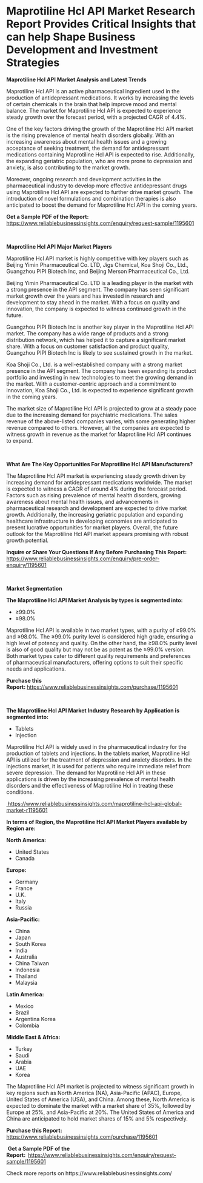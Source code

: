 <p><h1>Maprotiline Hcl API Market Research Report Provides Critical Insights that can help Shape Business Development and Investment Strategies</h1></p><p><strong>Maprotiline Hcl API Market Analysis and Latest Trends</strong></p>
<p><p>Maprotiline Hcl API is an active pharmaceutical ingredient used in the production of antidepressant medications. It works by increasing the levels of certain chemicals in the brain that help improve mood and mental balance. The market for Maprotiline Hcl API is expected to experience steady growth over the forecast period, with a projected CAGR of 4.4%.</p><p>One of the key factors driving the growth of the Maprotiline Hcl API market is the rising prevalence of mental health disorders globally. With an increasing awareness about mental health issues and a growing acceptance of seeking treatment, the demand for antidepressant medications containing Maprotiline Hcl API is expected to rise. Additionally, the expanding geriatric population, who are more prone to depression and anxiety, is also contributing to the market growth.</p><p>Moreover, ongoing research and development activities in the pharmaceutical industry to develop more effective antidepressant drugs using Maprotiline Hcl API are expected to further drive market growth. The introduction of novel formulations and combination therapies is also anticipated to boost the demand for Maprotiline Hcl API in the coming years.</p></p>
<p><strong>Get a Sample PDF of the Report:&nbsp;</strong> <a href="https://www.reliablebusinessinsights.com/enquiry/request-sample/1195601">https://www.reliablebusinessinsights.com/enquiry/request-sample/1195601</a></p>
<p>&nbsp;</p>
<p><strong>Maprotiline Hcl API Major Market Players</strong></p>
<p><p>Maprotiline Hcl API market is highly competitive with key players such as Beijing Yimin Pharmaceutical Co. LTD, Jigs Chemical, Koa Shoji Co., Ltd., Guangzhou PIPI Biotech Inc, and Beijing Merson Pharmaceutical Co., Ltd. </p><p>Beijing Yimin Pharmaceutical Co. LTD is a leading player in the market with a strong presence in the API segment. The company has seen significant market growth over the years and has invested in research and development to stay ahead in the market. With a focus on quality and innovation, the company is expected to witness continued growth in the future. </p><p>Guangzhou PIPI Biotech Inc is another key player in the Maprotiline Hcl API market. The company has a wide range of products and a strong distribution network, which has helped it to capture a significant market share. With a focus on customer satisfaction and product quality, Guangzhou PIPI Biotech Inc is likely to see sustained growth in the market. </p><p>Koa Shoji Co., Ltd. is a well-established company with a strong market presence in the API segment. The company has been expanding its product portfolio and investing in new technologies to meet the growing demand in the market. With a customer-centric approach and a commitment to innovation, Koa Shoji Co., Ltd. is expected to experience significant growth in the coming years. </p><p>The market size of Maprotiline Hcl API is projected to grow at a steady pace due to the increasing demand for psychiatric medications. The sales revenue of the above-listed companies varies, with some generating higher revenue compared to others. However, all the companies are expected to witness growth in revenue as the market for Maprotiline Hcl API continues to expand.</p></p>
<p>&nbsp;</p>
<p><strong>What Are The Key Opportunities For Maprotiline Hcl API Manufacturers?</strong></p>
<p><p>The Maprotiline Hcl API market is experiencing steady growth driven by increasing demand for antidepressant medications worldwide. The market is expected to witness a CAGR of around 4% during the forecast period. Factors such as rising prevalence of mental health disorders, growing awareness about mental health issues, and advancements in pharmaceutical research and development are expected to drive market growth. Additionally, the increasing geriatric population and expanding healthcare infrastructure in developing economies are anticipated to present lucrative opportunities for market players. Overall, the future outlook for the Maprotiline Hcl API market appears promising with robust growth potential.</p></p>
<p><strong>Inquire or Share Your Questions If Any Before Purchasing This Report:</strong> <a href="https://www.reliablebusinessinsights.com/enquiry/pre-order-enquiry/1195601">https://www.reliablebusinessinsights.com/enquiry/pre-order-enquiry/1195601</a></p>
<p>&nbsp;</p>
<p><strong>Market Segmentation</strong></p>
<p><strong>The Maprotiline Hcl API Market Analysis by types is segmented into:</strong></p>
<p><ul><li>≥99.0%</li><li>≥98.0%</li></ul></p>
<p><p>Maprotiline Hcl API is available in two market types, with a purity of ≥99.0% and ≥98.0%. The ≥99.0% purity level is considered high grade, ensuring a high level of potency and quality. On the other hand, the ≥98.0% purity level is also of good quality but may not be as potent as the ≥99.0% version. Both market types cater to different quality requirements and preferences of pharmaceutical manufacturers, offering options to suit their specific needs and applications.</p></p>
<p><strong>Purchase this Report:&nbsp;</strong><a href="https://www.reliablebusinessinsights.com/purchase/1195601">https://www.reliablebusinessinsights.com/purchase/1195601</a></p>
<p>&nbsp;</p>
<p><strong>The Maprotiline Hcl API Market Industry Research by Application is segmented into:</strong></p>
<p><ul><li>Tablets</li><li>Injection</li></ul></p>
<p><p>Maprotiline Hcl API is widely used in the pharmaceutical industry for the production of tablets and injections. In the tablets market, Maprotiline Hcl API is utilized for the treatment of depression and anxiety disorders. In the injections market, it is used for patients who require immediate relief from severe depression. The demand for Maprotiline Hcl API in these applications is driven by the increasing prevalence of mental health disorders and the effectiveness of Maprotiline Hcl in treating these conditions.</p></p>
<p><a href="https://www.reliablebusinessinsights.com/maprotiline-hcl-api-global-market-r1195601">&nbsp;https://www.reliablebusinessinsights.com/maprotiline-hcl-api-global-market-r1195601</a></p>
<p><strong>In terms of Region, the Maprotiline Hcl API Market Players available by Region are:</strong></p>
<p>
    <p> <strong> North America: </strong>
        <ul>
            <li>United States</li>
            <li>Canada</li>
        </ul>
        </p> 
    <p> <strong> Europe: </strong>
        <ul>
            <li>Germany</li>
            <li>France</li>
            <li>U.K.</li>
            <li>Italy</li>
            <li>Russia</li>
        </ul>
        </p> 
    <p> <strong> Asia-Pacific: </strong>
        <ul>
            <li>China</li>
            <li>Japan</li>
            <li>South Korea</li>
            <li>India</li>
            <li>Australia</li>
            <li>China Taiwan</li>
            <li>Indonesia</li>
            <li>Thailand</li>
            <li>Malaysia</li>
        </ul>
        </p> 
    <p> <strong> Latin America: </strong>
        <ul>
            <li>Mexico</li>
            <li>Brazil</li>
            <li>Argentina Korea</li>
            <li>Colombia</li>
        </ul>
        </p> 
    <p> <strong> Middle East & Africa: </strong>
        <ul>
            <li>Turkey</li>
            <li>Saudi</li>
            <li>Arabia</li>
            <li>UAE</li>
            <li>Korea</li>
        </ul>
    </p>
    </p>
<p><p>The Maprotiline Hcl API market is projected to witness significant growth in key regions such as North America (NA), Asia-Pacific (APAC), Europe, United States of America (USA), and China. Among these, North America is expected to dominate the market with a market share of 35%, followed by Europe at 25%, and Asia-Pacific at 20%. The United States of America and China are anticipated to hold market shares of 15% and 5% respectively.</p></p>
<p><strong>Purchase this Report: </strong><a href="https://www.reliablebusinessinsights.com/purchase/1195601">https://www.reliablebusinessinsights.com/purchase/1195601</a></p>
<p>&nbsp;<strong>Get a Sample PDF of the Report:&nbsp;&nbsp;</strong><a href="https://www.reliablebusinessinsights.com/enquiry/request-sample/1195601">https://www.reliablebusinessinsights.com/enquiry/request-sample/1195601</a></p>
<p><strong></strong></p>
<p>Check more reports on https://www.reliablebusinessinsights.com/</p>